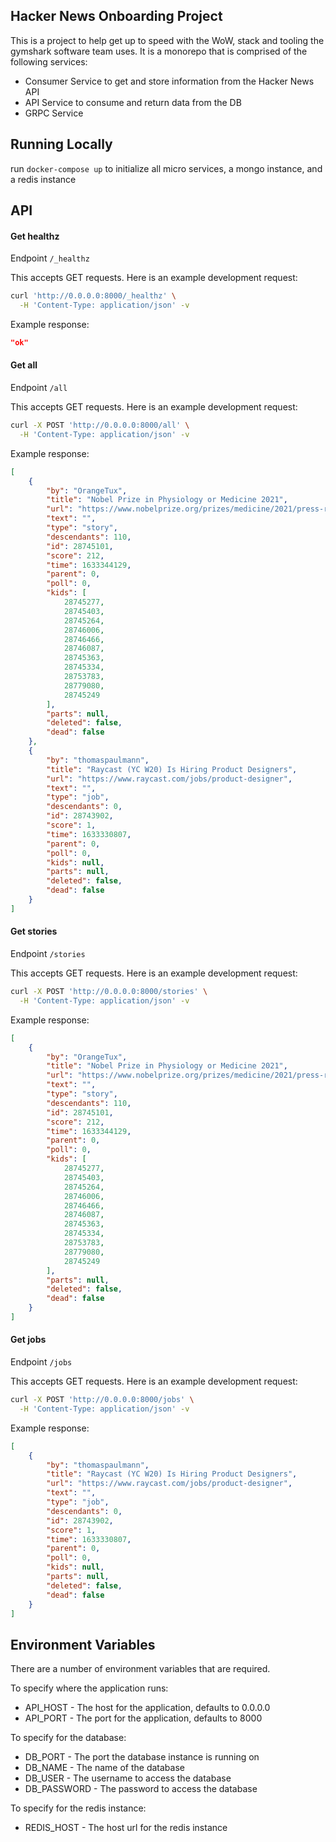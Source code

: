 ## Hacker News Onboarding Project

This is a project to help get up to speed with the WoW, stack and tooling the gymshark software team uses. It is a monorepo that is comprised of the following services:

- Consumer Service to get and store information from the Hacker News API
- API Service to consume and return data from the DB
- GRPC Service

## Running Locally

run `docker-compose up` to initialize all micro services, a mongo instance, and a redis instance

## API

#### Get healthz

Endpoint `/_healthz`

This accepts GET requests. Here is an example development request:

```bash
curl 'http://0.0.0.0:8000/_healthz' \
  -H 'Content-Type: application/json' -v
```

Example response:

```json
"ok"
```

#### Get all

Endpoint `/all`

This accepts GET requests. Here is an example development request:

```bash
curl -X POST 'http://0.0.0.0:8000/all' \
  -H 'Content-Type: application/json' -v
```

Example response:

```json
[
    {
        "by": "OrangeTux",
        "title": "Nobel Prize in Physiology or Medicine 2021",
        "url": "https://www.nobelprize.org/prizes/medicine/2021/press-release/",
        "text": "",
        "type": "story",
        "descendants": 110,
        "id": 28745101,
        "score": 212,
        "time": 1633344129,
        "parent": 0,
        "poll": 0,
        "kids": [
            28745277,
            28745403,
            28745264,
            28746006,
            28746466,
            28746087,
            28745363,
            28745334,
            28753783,
            28779080,
            28745249
        ],
        "parts": null,
        "deleted": false,
        "dead": false
    },
    {
        "by": "thomaspaulmann",
        "title": "Raycast (YC W20) Is Hiring Product Designers",
        "url": "https://www.raycast.com/jobs/product-designer",
        "text": "",
        "type": "job",
        "descendants": 0,
        "id": 28743902,
        "score": 1,
        "time": 1633330807,
        "parent": 0,
        "poll": 0,
        "kids": null,
        "parts": null,
        "deleted": false,
        "dead": false
    }
]
```

#### Get stories

Endpoint `/stories`

This accepts GET requests. Here is an example development request:

```bash
curl -X POST 'http://0.0.0.0:8000/stories' \
  -H 'Content-Type: application/json' -v
```

Example response:

```json
[
    {
        "by": "OrangeTux",
        "title": "Nobel Prize in Physiology or Medicine 2021",
        "url": "https://www.nobelprize.org/prizes/medicine/2021/press-release/",
        "text": "",
        "type": "story",
        "descendants": 110,
        "id": 28745101,
        "score": 212,
        "time": 1633344129,
        "parent": 0,
        "poll": 0,
        "kids": [
            28745277,
            28745403,
            28745264,
            28746006,
            28746466,
            28746087,
            28745363,
            28745334,
            28753783,
            28779080,
            28745249
        ],
        "parts": null,
        "deleted": false,
        "dead": false
    }
]
```

#### Get jobs

Endpoint `/jobs`

This accepts GET requests. Here is an example development request:

```bash
curl -X POST 'http://0.0.0.0:8000/jobs' \
  -H 'Content-Type: application/json' -v
```

Example response:

```json
[
    {
        "by": "thomaspaulmann",
        "title": "Raycast (YC W20) Is Hiring Product Designers",
        "url": "https://www.raycast.com/jobs/product-designer",
        "text": "",
        "type": "job",
        "descendants": 0,
        "id": 28743902,
        "score": 1,
        "time": 1633330807,
        "parent": 0,
        "poll": 0,
        "kids": null,
        "parts": null,
        "deleted": false,
        "dead": false
    }
]
```

## Environment Variables

There are a number of environment variables that are required.

To specify where the application runs:

*   API_HOST - The host for the application, defaults to 0.0.0.0
*   API_PORT - The port for the application, defaults to 8000

To specify for the database:

*   DB_PORT - The port the database instance is running on
*   DB_NAME - The name of the database
*   DB_USER - The username to access the database
*   DB_PASSWORD - The password to access the database

To specify for the redis instance:

*   REDIS_HOST - The host url for the redis instance

